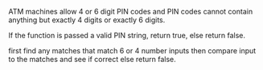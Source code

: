ATM machines allow 4 or 6 digit PIN codes and PIN codes cannot contain anything but exactly 4 digits or exactly 6 digits.

If the function is passed a valid PIN string, return true, else return false.

first find any matches that match 6 or 4 number inputs
then compare input to the matches and see if correct else return false.